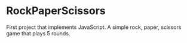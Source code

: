 # RockPaperScissors

First project that implements JavaScript.
A simple rock, paper, scissors game that plays 5 rounds.
